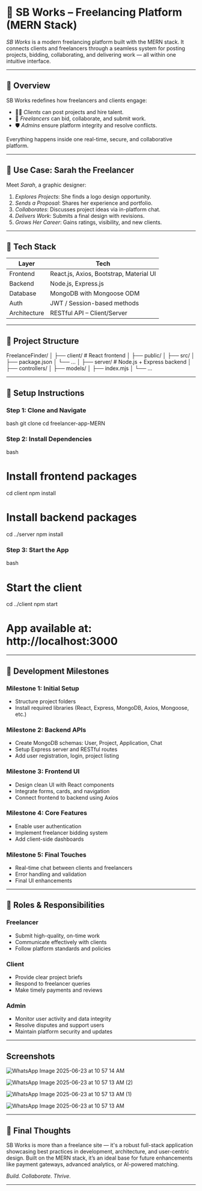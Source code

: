 # 🚀 SB Works – Freelancing Platform (MERN Stack)

*SB Works* is a modern freelancing platform built with the MERN stack. It connects clients and freelancers through a seamless system for posting projects, bidding, collaborating, and delivering work — all within one intuitive interface.

---

## 📌 Overview

SB Works redefines how freelancers and clients engage:

- 🧑‍💼 *Clients* can post projects and hire talent.
- 🎨 *Freelancers* can bid, collaborate, and submit work.
- 🛡️ *Admins* ensure platform integrity and resolve conflicts.

Everything happens inside one real-time, secure, and collaborative platform.

---

## 👤 Use Case: Sarah the Freelancer

Meet *Sarah*, a graphic designer:

1. *Explores Projects*: She finds a logo design opportunity.
2. *Sends a Proposal*: Shares her experience and portfolio.
3. *Collaborates*: Discusses project ideas via in-platform chat.
4. *Delivers Work*: Submits a final design with revisions.
5. *Grows Her Career*: Gains ratings, visibility, and new clients.

---

## 🧱 Tech Stack

| Layer        | Tech                          |
|--------------|-------------------------------|
| Frontend     | React.js, Axios, Bootstrap, Material UI |
| Backend      | Node.js, Express.js           |
| Database     | MongoDB with Mongoose ODM     |
| Auth         | JWT / Session-based methods   |
| Architecture | RESTful API – Client/Server   |

---

## 📂 Project Structure


FreelanceFinder/
│
├── client/         # React frontend
│   ├── public/
│   ├── src/
│   ├── package.json
│   └── ...
│
├── server/         # Node.js + Express backend
│   ├── controllers/
│   ├── models/
│   ├── index.mjs
│   └── ...


---

## 🔧 Setup Instructions

### Step 1: Clone and Navigate

bash
git clone <your-repo-url>
cd freelancer-app-MERN


### Step 2: Install Dependencies

bash
# Install frontend packages
cd client
npm install

# Install backend packages
cd ../server
npm install


### Step 3: Start the App

bash
# Start the client
cd ../client
npm start

# App available at: http://localhost:3000


---

## 🎯 Development Milestones

### Milestone 1: Initial Setup
- Structure project folders
- Install required libraries (React, Express, MongoDB, Axios, Mongoose, etc.)

### Milestone 2: Backend APIs
- Create MongoDB schemas: User, Project, Application, Chat
- Setup Express server and RESTful routes
- Add user registration, login, project listing

### Milestone 3: Frontend UI
- Design clean UI with React components
- Integrate forms, cards, and navigation
- Connect frontend to backend using Axios

### Milestone 4: Core Features
- Enable user authentication
- Implement freelancer bidding system
- Add client-side dashboards

### Milestone 5: Final Touches
- Real-time chat between clients and freelancers
- Error handling and validation
- Final UI enhancements

---

## 👥 Roles & Responsibilities

### Freelancer
- Submit high-quality, on-time work
- Communicate effectively with clients
- Follow platform standards and policies

### Client
- Provide clear project briefs
- Respond to freelancer queries
- Make timely payments and reviews

### Admin
- Monitor user activity and data integrity
- Resolve disputes and support users
- Maintain platform security and updates

---

## Screenshots

![WhatsApp Image 2025-06-23 at 10 57 14 AM](https://github.com/user-attachments/assets/2fb80941-9e2b-4010-977b-6a79b1b50c37)

![WhatsApp Image 2025-06-23 at 10 57 13 AM (2)](https://github.com/user-attachments/assets/02a443fe-dce3-48c9-a2da-2aa46b258243)

![WhatsApp Image 2025-06-23 at 10 57 13 AM (1)](https://github.com/user-attachments/assets/b2ff598d-3804-48bf-ada6-6ff6323933a6)

![WhatsApp Image 2025-06-23 at 10 57 13 AM](https://github.com/user-attachments/assets/93bb8f0e-172a-499b-8380-abca67038e9b)

---

## 💬 Final Thoughts

SB Works is more than a freelance site — it's a robust full-stack application showcasing best practices in development, architecture, and user-centric design. Built on the MERN stack, it’s an ideal base for future enhancements like payment gateways, advanced analytics, or AI-powered matching.

*Build. Collaborate. Thrive.*

---


